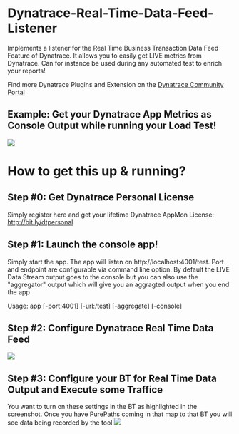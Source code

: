 # Dynatrace-Real-Time-Data-Feed-Listener
Implements a listener for the Real Time Business Transaction Data Feed Feature of Dynatrace. It allows you to easily get LIVE metrics from Dynatrace. Can for instance be used during any automated test to enrich your reports!

Find more Dynatrace Plugins and Extension on the [Dynatrace Community Portal](https://community.dynatrace.com/community/display/DL/FastPacks+and+Plugins)

## Example: Get your Dynatrace App Metrics as Console Output while running your Load Test!
![](https://github.com/Dynatrace/Dynatrace-Real-Time-Data-Feed-Listener/blob/master/images/BTConfiguration.png)

# How to get this up & running?

## Step #0: Get Dynatrace Personal License

Simply register here and get your lifetime Dynatrace AppMon License: http://bit.ly/dtpersonal

## Step #1: Launch the console app!
Simply start the app. The app will listen on http://localhost:4001/test. Port and endpoint are configurable via command line option. By default the LIVE Data Stream output goes to the console but you can also use the "aggregator" output which will give you an aggragted output when you end the app

Usage: app [-port:4001] [-url:/test] [-aggregate] [-console]

## Step #2: Configure Dynatrace Real Time Data Feed

![](https://github.com/Dynatrace/Dynatrace-Real-Time-Data-Feed-Listener/blob/master/images/ServerConfiguration.png)

## Step #3: Configure your BT for Real Time Data Output and Execute some Traffice

You want to turn on these settings in the BT as highlighted in the screenshot. Once you have PurePaths coming in that map to that BT you will see data being recorded by the tool
![](https://github.com/Dynatrace/Dynatrace-Real-Time-Data-Feed-Listener/blob/master/images/BTConfiguration.png)
